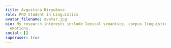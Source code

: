 ```yaml
---
title: Avgustina Biryukova
role: PhD Student in Linguistics
avatar_filename: avatar.jpg
bio: My research interests include lexical semantics, corpus linguistics and
  emotions.
social: []
superuser: true
---
```

